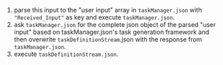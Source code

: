    1. parse this input to the "user input" array in `taskManager.json` with `"Received_Input"` as key and execute `taskManager.json`.
   2. ask `taskManager.json` for the complete json object of the parsed "user input" based on taskManager.json's task generation framework and then overwrite `taskDefinitionStream`.json with the response from `taskManager.json`.
   3. execute `taskDefinitionStream.json`.